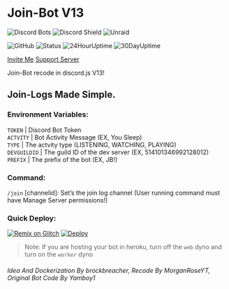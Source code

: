 # Join-Bot V13
![Discord Bots](https://top.gg/api/widget/servers/752242020864753795.svg) ![Discord Shield](https://discord.com/api/guilds/514101346992128012/widget.png?style=shield) ![Unraid](https://img.shields.io/badge/unraid-%23F15A2C.svg?style=for-the-badge&logo=unraid&logoColor=white)

![GitHub](https://img.shields.io/github/license/brockbreacher/join-bot) ![Status](https://status.brbr.xyz/api/badge/12/status) ![24HourUptime](https://status.brbr.xyz/api/badge/12/uptime/24) ![30DayUptime](https://status.brbr.xyz/api/badge/12/uptime/720?label=30&labelSuffix=d) 

[Invite Me](https://discord.com/api/oauth2/authorize?client_id=752242020864753795&permissions=2147503232&scope=bot%20applications.commands)  [Support Server](https://discord.gg/SWTseD7)


Join-Bot recode in discord.js V13!
## Join-Logs Made Simple.

### Environment Variables:

`TOKEN` | Discord Bot Token<br />
`ACTVITY` | Bot Activity Message (EX, You Sleep)<br />
`TYPE` | The actvity type (LISTENING, WATCHING, PLAYING)<br />
`DEVGUILDID` | The guild ID of the dev server (EX, 514101346992128012)<br />
`PREFIX` | The prefix of the bot (EX, JB!)<br />


### Command:
`/join` [channelid]: Set’s the join log channel (User running command must have Manage Server permissions!)

### Quick Deploy:
[![Remix on Glitch](https://cdn.glitch.com/2703baf2-b643-4da7-ab91-7ee2a2d00b5b%2Fremix-button-v2.svg)](https://glitch.com/edit/#!/remix/brockbreacher-join-bot)
[![Deploy](https://www.herokucdn.com/deploy/button.svg)](https://heroku.com/deploy?template=https://github.com/brockbreacher/Join-Bot)
> Note: If you are hosting your bot in heroku, turn off the `web` dyno and turn on the `worker` dyno
>
###### Idea And Dockerization By brockbreacher, Recode By MorganRoseYT, Original Bot Code By Yamboy1
